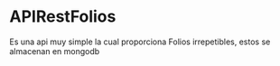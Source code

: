 # APIRestFolios
Es una api muy simple la cual proporciona Folios irrepetibles, estos se almacenan en mongodb
